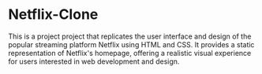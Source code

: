 # Netflix-Clone
This is a project project that replicates the user interface and design of the popular streaming platform Netflix using HTML and CSS. It provides a static representation of Netflix's homepage, offering a realistic visual experience for users interested in web development and design.
